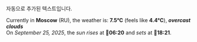 
자동으로 추가된 텍스트입니다.

<!--START_SECTION:weather:moscow-->
Currently in **Moscow** (RU), the weather is: **7.5°C** (feels like **4.4°C**), ***overcast clouds***<br/>
On *September 25, 2025*, the *sun rises* at 🌅**06:20** and *sets* at 🌇**18:21**.
<!--END_SECTION:weather-->
